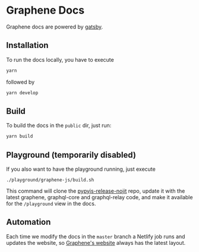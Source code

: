 # Graphene Docs

Graphene docs are powered by [gatsby](https://github.com/gatsbyjs/gatsby).

## Installation

To run the docs locally, you have to execute

```bash
yarn
```

followed by

```bash
yarn develop
```

## Build

To build the docs in the `public` dir, just run:

```bash
yarn build
```

## Playground (temporarily disabled)

If you also want to have the playground running, just execute

```
./playground/graphene-js/build.sh
```

This command will clone the [pypyjs-release-nojit](https://github.com/pypyjs/pypyjs-release-nojit) repo, update it with the latest graphene, graphql-core and graphql-relay code, and make it available for the `/playground` view in the docs.

## Automation

Each time we modify the docs in the `master` branch a Netlify job runs and updates the website, so [Graphene's website](https://graphene-python.org) always has the latest layout.
